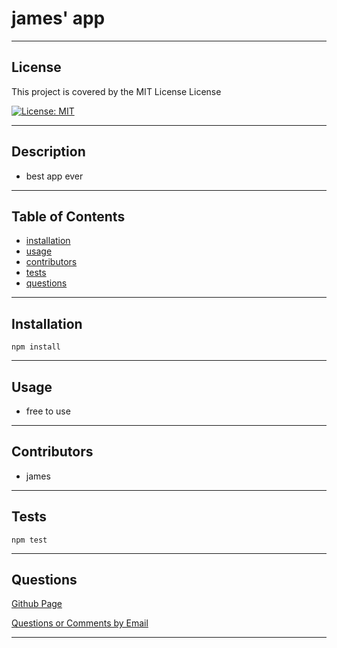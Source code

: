 
# james' app


---


## License
 This project is covered by the MIT License License

[![License: MIT](https://img.shields.io/badge/License-MIT-yellow.svg)](https://opensource.org/licenses/MIT)


---


## Description

* best app ever


---

## Table of Contents

* [installation](#installation)
* [usage](#usage)
* [contributors](#contributors)
* [tests](#tests)
* [questions](#questions)


---

## Installation

    npm install

---

## Usage

* free to use


---

## Contributors

* james


---

## Tests

    npm test


---

## Questions


[Github Page](https://www.github.com/suedepritch)


[Questions or Comments by Email](mailto:james.edward.pritchard@gmail.com)


---

